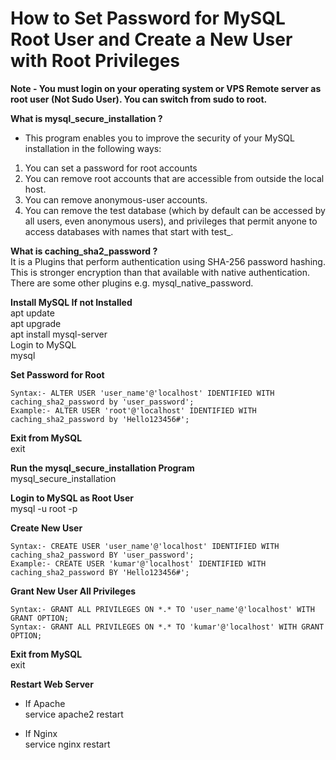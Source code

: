# **How to Set Password for MySQL Root User and Create a New User with Root Privileges**  

**Note - You must login on your operating system or VPS Remote server as root user (Not Sudo User). You can switch from sudo to root.**  

**What is mysql_secure_installation ?**  
- This program enables you to improve the security of your MySQL installation in the following ways:  

1. You can set a password for root accounts  
2.  You can remove root accounts that are accessible from outside the local host.  
3. You can remove anonymous-user accounts.  
4. You can remove the test database (which by default can be accessed by all users, even anonymous users), and privileges that permit anyone to access databases with names that start with test_.  

**What is caching_sha2_password ?**  
It is a Plugins that perform authentication using SHA-256 password hashing. This is stronger encryption than that available with native authentication. There are some other plugins e.g. mysql_native_password.

**Install MySQL If not Installed**  
apt update  
apt upgrade  
apt install mysql-server  
Login to MySQL  
mysql  

**Set Password for Root**  
```console
Syntax:- ALTER USER 'user_name'@'localhost' IDENTIFIED WITH caching_sha2_password by 'user_password';
Example:- ALTER USER 'root'@'localhost' IDENTIFIED WITH caching_sha2_password by 'Hello123456#';
```

**Exit from MySQL**  
exit

**Run the mysql_secure_installation Program**  
mysql_secure_installation  

**Login to MySQL as Root User**  
mysql -u root -p

**Create New User**  
```console
Syntax:- CREATE USER 'user_name'@'localhost' IDENTIFIED WITH caching_sha2_password BY 'user_password';
Example:- CREATE USER 'kumar'@'localhost' IDENTIFIED WITH caching_sha2_password BY 'Hello123456#';
```

**Grant New User All Privileges**  
```console
Syntax:- GRANT ALL PRIVILEGES ON *.* TO 'user_name'@'localhost' WITH GRANT OPTION;
Syntax:- GRANT ALL PRIVILEGES ON *.* TO 'kumar'@'localhost' WITH GRANT OPTION;
```

**Exit from MySQL**  
exit

**Restart Web Server**  
- If Apache  
service apache2 restart

- If Nginx  
service nginx restart